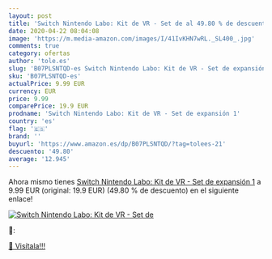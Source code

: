 ```yaml
---
layout: post
title: 'Switch Nintendo Labo: Kit de VR - Set de al 49.80 % de descuento'
date: 2020-04-22 08:04:08
image: 'https://m.media-amazon.com/images/I/41IvKHN7wRL._SL400_.jpg'
comments: true
category: ofertas
author: 'tole.es'
slug: 'B07PLSNTQD-es Switch Nintendo Labo: Kit de VR - Set de expansión 1'
sku: 'B07PLSNTQD-es'
actualPrice: 9.99 EUR
currency: EUR
price: 9.99
comparePrice: 19.9 EUR
prodname: 'Switch Nintendo Labo: Kit de VR - Set de expansión 1'
country: 'es'
flag: '🇪🇸'
brand: ''
buyurl: 'https://www.amazon.es/dp/B07PLSNTQD/?tag=tolees-21'
descuento: '49.80'
average: '12.945'
---
```


Ahora mismo tienes [Switch Nintendo Labo: Kit de VR - Set de expansión 1](https://www.amazon.es/dp/B07PLSNTQD/?tag=tolees-21) a 9.99 EUR (original: 19.9 EUR) (49.80 %  de descuento) en el siguiente enlace!

[![Switch Nintendo Labo: Kit de VR - Set de](https://m.media-amazon.com/images/I/41IvKHN7wRL._SL400_.jpg)](https://www.amazon.es/dp/B07PLSNTQD/?tag=tolees-21)

🔎:


[🛒 Visítala!!!](https://www.amazon.es/dp/B07PLSNTQD/?tag=tolees-21)
